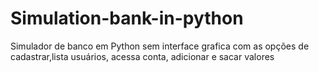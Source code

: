 # Simulation-bank-in-python
Simulador de banco em Python  sem interface grafica com as opções de cadastrar,lista usuários, acessa conta, adicionar e sacar valores
